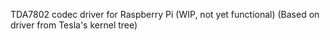 TDA7802 codec driver for Raspberry Pi (WIP, not yet functional)
(Based on driver from Tesla's kernel tree)
